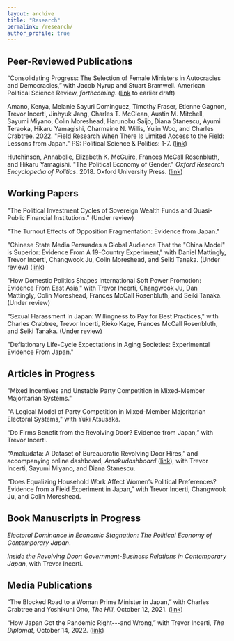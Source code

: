 ```yaml
---
layout: archive
title: "Research"
permalink: /research/
author_profile: true
---
```


## Peer-Reviewed Publications

“Consolidating Progress: The Selection of Female Ministers in Autocracies and Democracies,” with Jacob Nyrup and Stuart Bramwell. American Political Science Review, _forthcoming_. ([link](https://dx.doi.org/10.2139/ssrn.4052720) to earlier draft)

Amano, Kenya, Melanie Sayuri Dominguez, Timothy Fraser, Etienne Gagnon, Trevor Incerti, Jinhyuk Jang, Charles T. McClean, Austin M. Mitchell, Sayumi Miyano, Colin Moreshead, Harunobu Saijo, Diana Stanescu, Ayumi Teraoka, Hikaru Yamagishi, Charmaine N. Willis, Yujin Woo, and Charles Crabtree. 2022. "Field Research When There Is Limited Access to the Field: Lessons from Japan." PS: Political Science & Politics: 1-7. ([link](https://doi.org/10.1017/S1049096522000932))

Hutchinson, Annabelle, Elizabeth K. McGuire, Frances McCall Rosenbluth, and Hikaru Yamagishi. "The Political Economy of Gender." _Oxford Research Encyclopedia of Politics_. 2018. Oxford University Press. ([link](https://doi.org/10.1093/acrefore/9780190228637.013.616))


## Working Papers

"The Political Investment Cycles of Sovereign Wealth Funds and Quasi-Public Financial Institutions." (Under review)

"The Turnout Effects of Opposition Fragmentation: Evidence from Japan."

"Chinese State Media Persuades a Global Audience That the "China Model" is Superior: Evidence From A 19-Country Experiment," with Daniel Mattingly, Trevor Incerti, Changwook Ju, Colin Moreshead, and Seiki Tanaka. (Under review) ([link](https://osf.io/5cafd/))

"How Domestic Politics Shapes International Soft Power Promotion: Evidence From East Asia," with Trevor Incerti, Changwook Ju, Dan Mattingly, Colin Moreshead, Frances McCall Rosenbluth, and Seiki Tanaka. (Under review)

"Sexual Harassment in Japan: Willingness to Pay for Best Practices," with Charles Crabtree, Trevor Incerti, Rieko Kage, Frances McCall Rosenbluth, and Seiki Tanaka.  (Under review)

"Deflationary Life-Cycle Expectations in Aging Societies: Experimental Evidence From Japan."

## Articles in Progress

"Mixed Incentives and Unstable Party Competition in Mixed-Member Majoritarian Systems."

"A Logical Model of Party Competition in Mixed-Member Majoritarian Electoral Systems," with Yuki Atsusaka.

“Do Firms Benefit from the Revolving Door? Evidence from Japan,” with Trevor Incerti.

“Amakudata: A Dataset of Bureaucratic Revolving Door Hires,” and accompanying online dashboard, _Amakudashboard_ ([link](https://trevorincerti.shinyapps.io/amakudashboard/)), with Trevor Incerti, Sayumi Miyano, and Diana Stanescu.

"Does Equalizing Household Work Affect Women’s Political Preferences? Evidence from a Field Experiment in Japan," with Trevor Incerti, Changwook Ju, and Colin Moreshead.


## Book Manuscripts in Progress

_Electoral Dominance in Economic Stagnation: The Political Economy of Contemporary Japan_.

_Inside the Revolving Door: Government-Business Relations in Contemporary Japan_, with Trevor Incerti.


## Media Publications

“The Blocked Road to a Woman Prime Minister in Japan,” with Charles Crabtree and Yoshikuni Ono, _The Hill_, October 12, 2021. ([link](https://thehill.com/opinion/international/575875-the-blocked-road-to-a-woman-prime-minister-in-japan))

“How Japan Got the Pandemic Right---and Wrong,” with Trevor Incerti, _The Diplomat_, October 14, 2022. ([link](https://thediplomat.com/2022/10/how-japan-got-the-pandemic-right-and-wrong/))
